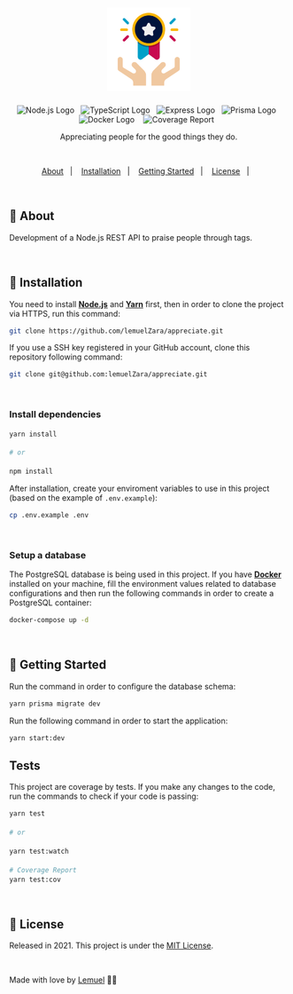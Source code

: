 <h1 align="center">
  <img src="./.github/appreciation.png" width="150" />
</h1>

<p align="center">
  <img alt="Node.js Logo" src="https://img.shields.io/badge/Node.js-latest-00a0c8?logo=node.js&labelColor=fff">&nbsp;&nbsp;
  <img alt="TypeScript Logo" src="https://img.shields.io/badge/TypeScript-latest-c80a50?logo=typescript&labelColor=fff">&nbsp;&nbsp;
  <img alt="Express Logo" src="https://img.shields.io/badge/Express-v4.17.1-00a0c8?logo=express&labelColor=fff&logoColor=000">&nbsp;&nbsp;
  <img alt="Prisma Logo" src="https://img.shields.io/badge/Prisma-v2.25.0-c80a50?logo=prisma&labelColor=fff&logoColor=000">&nbsp;&nbsp;
  <img alt="Docker Logo" src="https://img.shields.io/badge/Docker & Docker Compose-latest-00a0c8?logo=docker&labelColor=fff">
  &nbsp;&nbsp;
  <img alt="Coverage Report" src="https://coveralls.io/repos/github/lemuelZara/appreciate/badge.svg?branch=main">&nbsp;&nbsp;

<p align="center">Appreciating people for the good things they do.</p>

<br>

<p align="center">
  <a href="#open_book-about">About</a>&nbsp;&nbsp;&nbsp;|&nbsp;&nbsp;&nbsp;
  <a href="#construction_worker-installation">Installation</a>&nbsp;&nbsp;&nbsp;|&nbsp;&nbsp;&nbsp;
  <a href="#runner-getting-started">Getting Started</a>&nbsp;&nbsp;&nbsp;|&nbsp;&nbsp;&nbsp;
  <a href="#closed_book-license">License</a>&nbsp;&nbsp;&nbsp;|&nbsp;&nbsp;&nbsp;
</p>

<br>

## :open_book: About

Development of a Node.js REST API to praise people through tags.

<br>

## :construction_worker: Installation

You need to install **[Node.js](https://nodejs.org/en/)** and **[Yarn](https://yarnpkg.com/)** first, then in order to clone the project via HTTPS, run this command:
```bash
git clone https://github.com/lemuelZara/appreciate.git
```

If you use a SSH key registered in your GitHub account, clone this repository following command:
```bash
git clone git@github.com:lemuelZara/appreciate.git
```

<br>

### Install dependencies

```bash
yarn install

# or

npm install
```

After installation, create your enviroment variables to use in this project (based on the example of `.env.example`):
```bash
cp .env.example .env
```

<br>

### Setup a database

The PostgreSQL database is being used in this project. If you have **[Docker](https://www.docker.com/)** installed on your machine, fill the environment values related to database configurations and then run the following commands in order to create a PostgreSQL container:

```bash
docker-compose up -d
```

<br>

## :runner: Getting Started

Run the command in order to configure the database schema:
```bash
yarn prisma migrate dev
```

Run the following command in order to start the application:
```bash
yarn start:dev
```

## Tests

This project are coverage by tests. If you make any changes to the code, run the commands to check if your code is passing:
```bash
yarn test

# or

yarn test:watch

# Coverage Report
yarn test:cov
```

<br>

## :closed_book: License

Released in 2021. This project is under the [MIT License](./LICENSE).

<br>

Made with love by [Lemuel](https://linkedin.com/in/lemuelZara) 💜🚀
